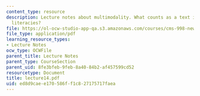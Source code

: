 ```yaml
---
content_type: resource
description: Lecture notes about multimodality. What counts as a text in the new media
  literacies?
file: https://ol-ocw-studio-app-qa.s3.amazonaws.com/courses/cms-998-new-media-literacies-spring-2007/ed8d9caee170586ff1c827175717faea_lecture14.pdf
file_type: application/pdf
learning_resource_types:
- Lecture Notes
ocw_type: OCWFile
parent_title: Lecture Notes
parent_type: CourseSection
parent_uid: 8fe3bfeb-9feb-8a40-84b2-af457599cd52
resourcetype: Document
title: lecture14.pdf
uid: ed8d9cae-e170-586f-f1c8-27175717faea
---
```

